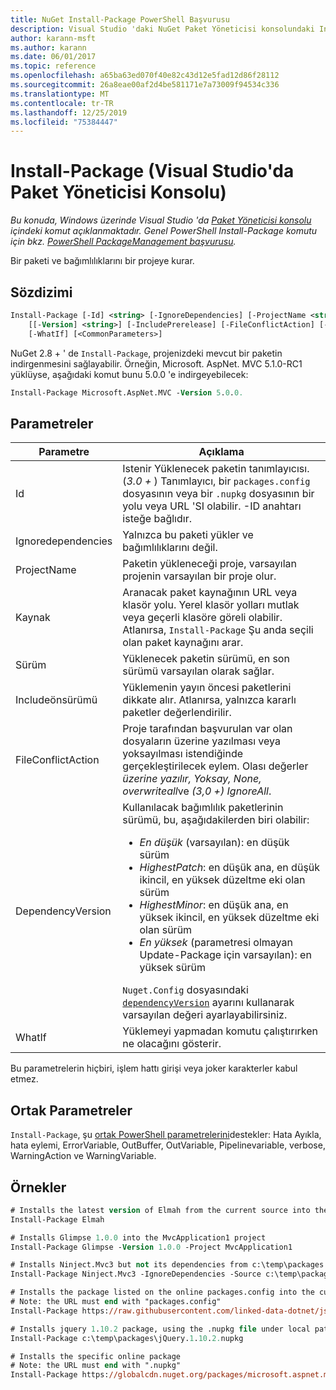 ```yaml
---
title: NuGet Install-Package PowerShell Başvurusu
description: Visual Studio 'daki NuGet Paket Yöneticisi konsolundaki Install-Package PowerShell komutu için başvuru.
author: karann-msft
ms.author: karann
ms.date: 06/01/2017
ms.topic: reference
ms.openlocfilehash: a65ba63ed070f40e82c43d12e5fad12d86f28112
ms.sourcegitcommit: 26a8eae00af2d4be581171e7a73009f94534c336
ms.translationtype: MT
ms.contentlocale: tr-TR
ms.lasthandoff: 12/25/2019
ms.locfileid: "75384447"
---
```

# <a name="install-package-package-manager-console-in-visual-studio"></a>Install-Package (Visual Studio'da Paket Yöneticisi Konsolu)

*Bu konuda, Windows üzerinde Visual Studio 'da [Paket Yöneticisi konsolu](../../consume-packages/install-use-packages-powershell.md) içindeki komut açıklanmaktadır. Genel PowerShell Install-Package komutu için bkz. [PowerShell PackageManagement başvurusu](/powershell/module/packagemanagement/?view=powershell-6).*

Bir paketi ve bağımlılıklarını bir projeye kurar.

## <a name="syntax"></a>Sözdizimi

```ps
Install-Package [-Id] <string> [-IgnoreDependencies] [-ProjectName <string>] [[-Source] <string>] 
    [[-Version] <string>] [-IncludePrerelease] [-FileConflictAction] [-DependencyVersion]
    [-WhatIf] [<CommonParameters>]
```

NuGet 2.8 + ' de `Install-Package`, projenizdeki mevcut bir paketin indirgenmesini sağlayabilir. Örneğin, Microsoft. AspNet. MVC 5.1.0-RC1 yüklüyse, aşağıdaki komut bunu 5.0.0 'e indirgeyebilecek:

```ps
Install-Package Microsoft.AspNet.MVC -Version 5.0.0.
```

## <a name="parameters"></a>Parametreler

| Parametre | Açıklama |
| --- | --- |
| Id | Istenir Yüklenecek paketin tanımlayıcısı. (*3.0 +* ) Tanımlayıcı, bir `packages.config` dosyasının veya bir `.nupkg` dosyasının bir yolu veya URL 'SI olabilir. -ID anahtarı isteğe bağlıdır. |
| Ignoredependencies | Yalnızca bu paketi yükler ve bağımlılıklarını değil. |
| ProjectName | Paketin yükleneceği proje, varsayılan projenin varsayılan bir proje olur. |
| Kaynak | Aranacak paket kaynağının URL veya klasör yolu. Yerel klasör yolları mutlak veya geçerli klasöre göreli olabilir. Atlanırsa, `Install-Package` Şu anda seçili olan paket kaynağını arar. |
| Sürüm | Yüklenecek paketin sürümü, en son sürümü varsayılan olarak sağlar. |
| Includeönsürümü | Yüklemenin yayın öncesi paketlerini dikkate alır. Atlanırsa, yalnızca kararlı paketler değerlendirilir. |
| FileConflictAction | Proje tarafından başvurulan var olan dosyaların üzerine yazılması veya yoksayılması istendiğinde gerçekleştirilecek eylem. Olası değerler *üzerine yazılır, Yoksay, None, overwriteall*ve *(3,0 +)* *IgnoreAll*. |
| DependencyVersion | Kullanılacak bağımlılık paketlerinin sürümü, bu, aşağıdakilerden biri olabilir:<br/><ul><li>*En düşük* (varsayılan): en düşük sürüm</li><li>*HighestPatch*: en düşük ana, en düşük ikincil, en yüksek düzeltme eki olan sürüm</li><li>*HighestMinor*: en düşük ana, en yüksek ikincil, en yüksek düzeltme eki olan sürüm</li><li>*En yüksek* (parametresi olmayan Update-Package için varsayılan): en yüksek sürüm</li></ul>`Nuget.Config` dosyasındaki [`dependencyVersion`](../nuget-config-file.md#config-section) ayarını kullanarak varsayılan değeri ayarlayabilirsiniz. |
| WhatIf | Yüklemeyi yapmadan komutu çalıştırırken ne olacağını gösterir. |

Bu parametrelerin hiçbiri, işlem hattı girişi veya joker karakterler kabul etmez.

## <a name="common-parameters"></a>Ortak Parametreler

`Install-Package`, şu [ortak PowerShell parametrelerini](https://go.microsoft.com/fwlink/?LinkID=113216)destekler: Hata Ayıkla, hata eylemi, ErrorVariable, OutBuffer, OutVariable, Pipelinevariable, verbose, WarningAction ve WarningVariable.

## <a name="examples"></a>Örnekler

```ps
# Installs the latest version of Elmah from the current source into the default project
Install-Package Elmah

# Installs Glimpse 1.0.0 into the MvcApplication1 project
Install-Package Glimpse -Version 1.0.0 -Project MvcApplication1

# Installs Ninject.Mvc3 but not its dependencies from c:\temp\packages
Install-Package Ninject.Mvc3 -IgnoreDependencies -Source c:\temp\packages

# Installs the package listed on the online packages.config into the current project
# Note: the URL must end with "packages.config"
Install-Package https://raw.githubusercontent.com/linked-data-dotnet/json-ld.net/master/.nuget/packages.config

# Installs jquery 1.10.2 package, using the .nupkg file under local path of c:\temp\packages
Install-Package c:\temp\packages\jQuery.1.10.2.nupkg

# Installs the specific online package
# Note: the URL must end with ".nupkg"
Install-Package https://globalcdn.nuget.org/packages/microsoft.aspnet.mvc.5.2.3.nupkg
```
